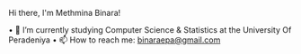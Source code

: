 Hi there, I'm Methmina Binara!

• 🌱 I’m currently studying Computer Science & Statistics at the University Of Peradeniya
• 📫 How to reach me: binaraepa@gmail.com


<!--
**methminabinara/methminabinara** is a ✨ _special_ ✨ repository because its `README.md` (this file) appears on your GitHub profile.

Here are some ideas to get you started:

- 🔭 I’m currently working on ...
- 🌱 I’m currently studying Computer Science & Statistics at the University Of Peradeniya
- 👯 I’m looking to collaborate on ...
- 🤔 I’m looking for help with ...
- 💬 Ask me about ...
- 📫 How to reach me: ...
- 😄 Pronouns: ...
- ⚡ Fun fact: ...
-->
